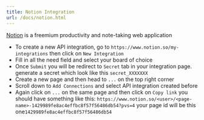 ```yaml
---
title: Notion Integration
url: /docs/notion.html
---
```


[Notion](https://notion.so/) is a freemium productivity and note-taking web application

- To create a new API integration, go to `https://www.notion.so/my-integrations` then click on `New Integration`
- Fill in all the need field and select your board of choice
- Once `Submit` you will be redirect to `Secret` tab in your integration page. generate a secret which look like this `secret_XXXXXXX`
- Create a new page and then head to `...` on the top right corner
- Scroll down to `Add Connections` and select API integration created before
- Again click on `...` on the same page and then click on `Copy link` you should have something like this: `https://www.notion.so/<user>/<page-name>-1429989fe8ac4effbc8f57f56486db54?pvs=4` your page id will be this one`1429989fe8ac4effbc8f57f56486db54`
